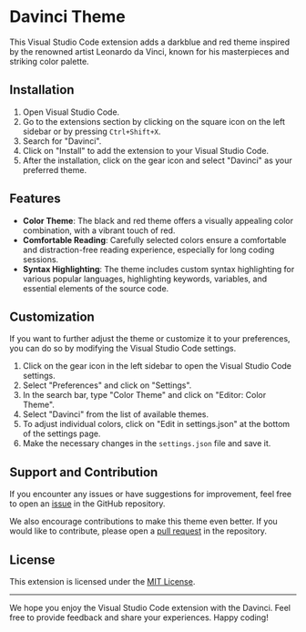 # Davinci Theme

This Visual Studio Code extension adds a darkblue and red theme inspired by the renowned artist Leonardo da Vinci, known for his masterpieces and striking color palette.

## Installation

1. Open Visual Studio Code.
2. Go to the extensions section by clicking on the square icon on the left sidebar or by pressing `Ctrl+Shift+X`.
3. Search for "Davinci".
4. Click on "Install" to add the extension to your Visual Studio Code.
5. After the installation, click on the gear icon and select "Davinci" as your preferred theme.

## Features

- **Color Theme**: The black and red theme offers a visually appealing color combination, with a vibrant touch of red.
- **Comfortable Reading**: Carefully selected colors ensure a comfortable and distraction-free reading experience, especially for long coding sessions.
- **Syntax Highlighting**: The theme includes custom syntax highlighting for various popular languages, highlighting keywords, variables, and essential elements of the source code.

## Customization

If you want to further adjust the theme or customize it to your preferences, you can do so by modifying the Visual Studio Code settings.

1. Click on the gear icon in the left sidebar to open the Visual Studio Code settings.
2. Select "Preferences" and click on "Settings".
3. In the search bar, type "Color Theme" and click on "Editor: Color Theme".
4. Select "Davinci" from the list of available themes.
5. To adjust individual colors, click on "Edit in settings.json" at the bottom of the settings page.
6. Make the necessary changes in the `settings.json` file and save it.

## Support and Contribution

If you encounter any issues or have suggestions for improvement, feel free to open an [issue](https://github.com/Gabriel3atista/davinci-theme/issues) in the GitHub repository.

We also encourage contributions to make this theme even better. If you would like to contribute, please open a [pull request](https://github.com/Gabriel3atista/davinci-theme/pulls) in the repository.

## License

This extension is licensed under the [MIT License](https://opensource.org/licenses/MIT).

---

We hope you enjoy the Visual Studio Code extension with the Davinci. Feel free to provide feedback and share your experiences. Happy coding!
